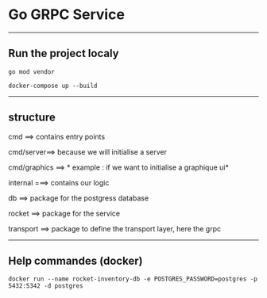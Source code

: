 # Go GRPC Service

________________

## Run the project localy

```
go mod vendor

docker-compose up --build

```
__________________

## structure


cmd ==> contains entry points

cmd/server==> because we will initialise a server

cmd/graphics ==> * example : if we want to initialise a graphique ui*


internal ===> contains our logic

db ==> package for the postgress database

rocket ==> package for the service

transport ==> package to define the transport layer, here the grpc

_______________________

## Help commandes (docker)
```
docker run --name rocket-inventory-db -e POSTGRES_PASSWORD=postgres -p 5432:5342 -d postgres
```

